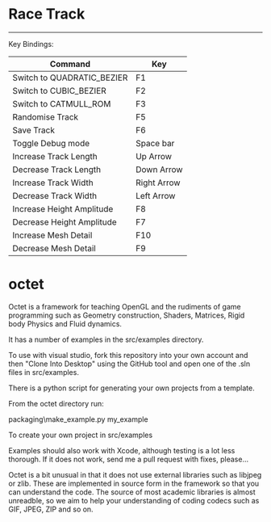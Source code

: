 # Race Track

------------------

Key Bindings:

| Command  | Key |
| ------------- | ------------- |
| Switch to QUADRATIC_BEZIER  | F1  |
| Switch to CUBIC_BEZIER  | F2  |
| Switch to CATMULL_ROM  | F3  |
| Randomise Track | F5  |
| Save Track | F6  |
| Toggle Debug mode  | Space bar  |
| Increase Track Length  | Up Arrow  |
| Decrease Track Length  | Down Arrow  |
| Increase Track Width  | Right Arrow  |
| Decrease Track Width  | Left Arrow  |
| Increase Height Amplitude  | F8  |
| Decrease Height Amplitude  | F7  |
| Increase Mesh Detail  | F10  |
| Decrease Mesh Detail  | F9  |


# octet

Octet is a framework for teaching OpenGL and the rudiments of game programming such
as Geometry construction, Shaders, Matrices, Rigid body Physics and Fluid dynamics.

It has a number of examples in the src/examples directory.

To use with visual studio, fork this repository into your own account and then
"Clone Into Desktop" using the GitHub tool and open one of the .sln files in src/examples.

There is a python script for generating your own projects from a template.

From the octet directory run:

packaging\make_example.py my_example

To create your own project in src/examples

Examples should also work with Xcode, although testing is a lot less thorough. If it does not work, send
me a pull request with fixes, please...

Octet is a bit unusual in that it does not use external libraries such as libjpeg or zlib.
These are implemented in source form in the framework so that you can understand the code.
The source of most academic libraries is almost unreadble, so we aim to help your understanding
of coding codecs such as GIF, JPEG, ZIP and so on.
